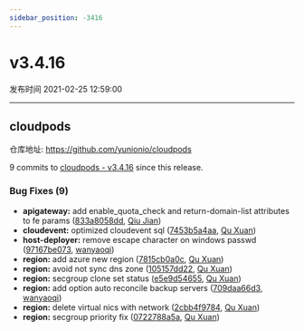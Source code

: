 ```yaml
---
sidebar_position: -3416
---
```


# v3.4.16

发布时间 2021-02-25 12:59:00

-----

## cloudpods

仓库地址: https://github.com/yunionio/cloudpods

9 commits to [cloudpods - v3.4.16] since this release.

### Bug Fixes (9)
- **apigateway:** add enable_quota_check and return-domain-list attributes to fe params ([833a8058dd](https://github.com/yunionio/cloudpods/commit/833a8058dd46d06d583e29678eb4e6ec512fd585), [Qiu Jian](mailto:qiujian@yunionyun.com))
- **cloudevent:** optimized cloudevent sql ([7453b5a4aa](https://github.com/yunionio/cloudpods/commit/7453b5a4aa9d8fa3cdab4556b6030dd0d8dac90e), [Qu Xuan](mailto:quxuan@yunionyun.com))
- **host-deployer:** remove escape character on windows passwd ([97167be073](https://github.com/yunionio/cloudpods/commit/97167be073c162813a12bf5e1d72dc8c76b82358), [wanyaoqi](mailto:wanyaoqi@yunionyun.com))
- **region:** add azure new region ([7815cb0a0c](https://github.com/yunionio/cloudpods/commit/7815cb0a0ca600f180761bb402900e6e4e717b8a), [Qu Xuan](mailto:quxuan@yunionyun.com))
- **region:** avoid not sync dns zone ([105157dd22](https://github.com/yunionio/cloudpods/commit/105157dd220f39a65c9bb8639fda674abaf7401f), [Qu Xuan](mailto:quxuan@yunionyun.com))
- **region:** secgroup clone set status ([e5e9d54655](https://github.com/yunionio/cloudpods/commit/e5e9d54655eb4bb99e3b8543fc913221e01f6d21), [Qu Xuan](mailto:quxuan@yunionyun.com))
- **region:** add option auto reconcile backup servers ([709daa66d3](https://github.com/yunionio/cloudpods/commit/709daa66d357fb292a2d4620bfaa197dde7af059), [wanyaoqi](mailto:wanyaoqi@yunionyun.com))
- **region:** delete virtual nics with network ([2cbb4f9784](https://github.com/yunionio/cloudpods/commit/2cbb4f97844b54a075d7ca5c427ef423088dccd6), [Qu Xuan](mailto:quxuan@yunionyun.com))
- **region:** secgroup priority fix ([0722788a5a](https://github.com/yunionio/cloudpods/commit/0722788a5aee5f9f0502d69719acb1ed12f076fc), [Qu Xuan](mailto:quxuan@yunionyun.com))

[cloudpods - v3.4.16]: https://github.com/yunionio/cloudpods/compare/v3.4.15...v3.4.16
